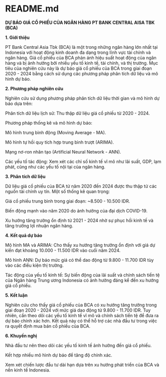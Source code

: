 # README.md
**DỰ BÁO GIÁ CỔ PHIẾU CỦA NGÂN HÀNG PT BANK CENTRAL AISA TBK (BCA)**

**1. Giới thiệu**

PT Bank Central Asia Tbk (BCA) là một trong những ngân hàng lớn nhất tại Indonesia với hoạt động kinh doanh đa dạng trong lĩnh vực tài chính và ngân hàng. Giá cổ phiếu của BCA phản ánh hiệu suất hoạt động của ngân hàng và bị ảnh hưởng bởi nhiều yếu tố kinh tế, tài chính, và thị trường. Mục tiêu của nghiên cứu này là dự báo giá cổ phiếu của BCA trong giai đoạn 2020 - 2024 bằng cách sử dụng các phương pháp phân tích dữ liệu và mô hình dự báo.

**2. Phương pháp nghiên cứu**

Nghiên cứu sử dụng phương pháp phân tích dữ liệu thời gian và mô hình dự báo dựa trên:

Phân tích dữ liệu lịch sử: Thu thập dữ liệu giá cổ phiếu từ 2020 - 2024.

Phương pháp thống kê và mô hình dự báo:

Mô hình trung bình động (Moving Average - MA).

Mô hình tự hồi quy tích hợp trung bình trượt (ARIMA).

Mạng nơ-ron nhân tạo (Artificial Neural Network - ANN).

Các yếu tố tác động: Xem xét các chỉ số kinh tế vĩ mô như lãi suất, GDP, lạm phát, cũng như các yếu tố nội tại của ngân hàng.

**3. Phân tích dữ liệu**

Dữ liệu giá cổ phiếu của BCA từ năm 2020 đến 2024 được thu thập từ các nguồn tài chính uy tín. Một số thống kê quan trọng:

Giá cổ phiếu trung bình trong giai đoạn: ~8.500 - 10.500 IDR.

Biến động mạnh vào năm 2020 do ảnh hưởng của đại dịch COVID-19.

Xu hướng tăng trưởng ổn định từ 2021 - 2024 nhờ sự phục hồi kinh tế và tăng trưởng lợi nhuận ngân hàng.

**4. Kết quả dự báo**

Mô hình MA và ARIMA: Cho thấy xu hướng tăng trưởng ổn định với giá dự kiến đạt khoảng 10.000 - 11.500 IDR vào cuối năm 2024.

Mô hình ANN: Dự báo mức giá có thể dao động từ 9.800 - 11.700 IDR tùy vào các điều kiện thị trường.

Tác động của yếu tố kinh tế: Sự biến động của lãi suất và chính sách tiền tệ của Ngân hàng Trung ương Indonesia có ảnh hưởng đáng kể đến xu hướng giá cổ phiếu.

**5. Kết luận**

Nghiên cứu cho thấy giá cổ phiếu của BCA có xu hướng tăng trưởng trong giai đoạn 2020 - 2024 với mức giá dao động từ 9.800 - 11.700 IDR. Tuy nhiên, cần theo dõi các yếu tố kinh tế vĩ mô và chính sách tiền tệ để đưa ra dự báo chính xác hơn. Kết quả này có thể hỗ trợ các nhà đầu tư trong việc ra quyết định mua bán cổ phiếu của BCA.

**6. Khuyến nghị**

Nhà đầu tư nên theo dõi các yếu tố kinh tế ảnh hưởng đến giá cổ phiếu.

Kết hợp nhiều mô hình dự báo để tăng độ chính xác.

Xem xét chiến lược đầu tư dài hạn dựa trên xu hướng phát triển của BCA và nền kinh tế Indonesia.






